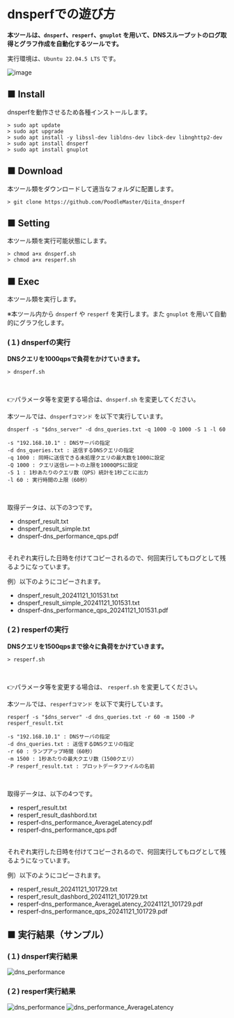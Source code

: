 # dnsperfでの遊び方
**本ツールは、`dnsperf`、`resperf`、`gnuplot` を用いて、DNSスループットのログ取得とグラフ作成を自動化するツールです。**

実行環境は、`Ubuntu 22.04.5 LTS` です。

![image](https://github.com/user-attachments/assets/ce0a5bfd-1c45-4398-8346-60d2776b08d5)

## ■ Install
dnsperfを動作させるため各種インストールします。
```sh:Ubuntu
> sudo apt update
> sudo apt upgrade
> sudo apt install -y libssl-dev libldns-dev libck-dev libnghttp2-dev
> sudo apt install dnsperf
> sudo apt install gnuplot
```

## ■ Download
本ツール類をダウンロードして適当なフォルダに配置します。
```sh:Ubuntu
> git clone https://github.com/PoodleMaster/Qiita_dnsperf
```

## ■ Setting
本ツール類を実行可能状態にします。
```sh:Ubuntu
> chmod a+x dnsperf.sh
> chmod a+x resperf.sh
```

## ■ Exec
本ツール類を実行します。<BR>

※本ツール内から `dnsperf` や `resperf` を実行します。また `gnuplot` を用いて自動的にグラフ化します。

### (１) dnsperfの実行
**DNSクエリを1000qpsで負荷をかけていきます。**
```sh:Ubuntu
> dnsperf.sh
```
<BR>

👉️パラメータ等を変更する場合は、`dnsperf.sh` を変更してください。

本ツールでは、`dnsperfコマンド` を以下で実行しています。
```sh:dnsperf
dnsperf -s "$dns_server" -d dns_queries.txt -q 1000 -Q 1000 -S 1 -l 60
```

```txt:
-s "192.168.10.1" : DNSサーバの指定
-d dns_queries.txt : 送信するDNSクエリの指定
-q 1000 : 同時に送信できる未処理クエリの最大数を1000に設定
-Q 1000 : クエリ送信レートの上限を1000QPSに設定
-S 1 : 1秒あたりのクエリ数（QPS）統計を1秒ごとに出力
-l 60 : 実行時間の上限（60秒）
```
<BR>

取得データは、以下の3つです。
* dnsperf_result.txt
* dnsperf_result_simple.txt
* dnsperf-dns_performance_qps.pdf
<BR>
それぞれ実行した日時を付けてコピーされるので、何回実行してもログとして残るようになっています。

例）以下のようにコピーされます。
* dnsperf_result_20241121_101531.txt
* dnsperf_result_simple_20241121_101531.txt
* dnsperf-dns_performance_qps_20241121_101531.pdf
  
### (２) resperfの実行
**DNSクエリを1500qpsまで徐々に負荷をかけていきます。**
```sh:Ubuntu
> resperf.sh
```
<BR>

👉️パラメータ等を変更する場合は、 `resperf.sh` を変更してください。

本ツールでは、`resperfコマンド` を以下で実行しています。
```sh:resperf
resperf -s "$dns_server" -d dns_queries.txt -r 60 -m 1500 -P resperf_result.txt
```

```txt:
-s "192.168.10.1" : DNSサーバの指定
-d dns_queries.txt : 送信するDNSクエリの指定
-r 60 : ランプアップ時間（60秒）
-m 1500 : 1秒あたりの最大クエリ数（1500クエリ）
-P resperf_result.txt : プロットデータファイルの名前
```
<BR>

取得データは、以下の4つです。
* resperf_result.txt
* resperf_result_dashbord.txt
* resperf-dns_performance_AverageLatency.pdf
* resperf-dns_performance_qps.pdf
<BR>
それぞれ実行した日時を付けてコピーされるので、何回実行してもログとして残るようになっています。

例）以下のようにコピーされます。
* resperf_result_20241121_101729.txt
* resperf_result_dashbord_20241121_101729.txt
* resperf-dns_performance_AverageLatency_20241121_101729.pdf
* resperf-dns_performance_qps_20241121_101729.pdf

## ■ 実行結果（サンプル）

### (１) dnsperf実行結果
![dns_performance](https://github.com/user-attachments/assets/f436a7af-e586-4c12-ac87-cb7d86901290)

### (２) resperf実行結果
![dns_performance](https://github.com/user-attachments/assets/00796ac2-c3a6-44fc-9a15-b0071b9d82f1)
![dns_performance_AverageLatency](https://github.com/user-attachments/assets/a2b83c6e-d3ed-4b2c-b72c-49b25f2a1f68)
